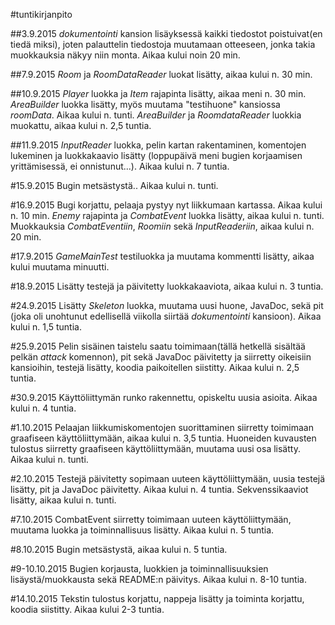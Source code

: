 #tuntikirjanpito

##3.9.2015
*dokumentointi* kansion lisäyksessä kaikki tiedostot poistuivat(en tiedä miksi), joten palauttelin tiedostoja muutamaan otteeseen, jonka takia muokkauksia näkyy niin monta. Aikaa kului noin 20 min.

##7.9.2015
*Room* ja *RoomDataReader* luokat lisätty, aikaa kului n. 30 min.

##10.9.2015
*Player* luokka ja *Item* rajapinta lisätty, aikaa meni n. 30 min.
*AreaBuilder* luokka lisätty, myös muutama "testihuone" kansiossa *roomData*. Aikaa kului n. tunti. *AreaBuilder* ja *RoomdataReader* luokkia muokattu, aikaa kului n. 2,5 tuntia.

##11.9.2015
*InputReader* luokka, pelin kartan rakentaminen, komentojen lukeminen ja luokkakaavio lisätty (loppupäivä meni bugien korjaamisen yrittämisessä, ei onnistunut...). Aikaa kului n. 7 tuntia.

#15.9.2015
Bugin metsästystä.. Aikaa kului n. tunti.

#16.9.2015
Bugi korjattu, pelaaja pystyy nyt liikkumaan kartassa. Aikaa kului n. 10 min. *Enemy* rajapinta ja *CombatEvent* luokka lisätty, aikaa kului n. tunti. Muokkauksia *CombatEventiin*, *Roomiin* sekä *InputReaderiin*, aikaa kului n. 20 min.

#17.9.2015
*GameMainTest* testiluokka ja muutama kommentti lisätty, aikaa kului muutama minuutti.

#18.9.2015
Lisätty testejä ja päivitetty luokkakaaviota, aikaa kului n. 3 tuntia.

#24.9.2015
Lisätty *Skeleton* luokka, muutama uusi huone, JavaDoc, sekä pit (joka oli unohtunut edellisellä viikolla siirtää *dokumentointi* kansioon). Aikaa kului n. 1,5 tuntia.

#25.9.2015
Pelin sisäinen taistelu saatu toimimaan(tällä hetkellä sisältää pelkän *attack* komennon), pit sekä JavaDoc päivitetty ja siirretty oikeisiin kansioihin, testejä lisätty, koodia paikoitellen siistitty. Aikaa kului n. 2,5 tuntia.

#30.9.2015
Käyttöliittymän runko rakennettu, opiskeltu uusia asioita. Aikaa kului n. 4 tuntia.

#1.10.2015
Pelaajan liikkumiskomentojen suorittaminen siirretty toimimaan graafiseen käyttöliittymään, aikaa kului n. 3,5 tuntia. Huoneiden kuvausten tulostus siirretty graafiseen käyttöliittymään, muutama uusi osa lisätty. Aikaa kului n. tunti.

#2.10.2015
Testejä päivitetty sopimaan uuteen käyttöliittymään, uusia testejä lisätty, pit ja JavaDoc päivitetty. Aikaa kului n. 4 tuntia. Sekvenssikaaviot lisätty, aikaa kului n. tunti.

#7.10.2015
CombatEvent siirretty toimimaan uuteen käyttöliittymään, muutama luokka ja toiminnallisuus lisätty. Aikaa kului n. 5 tuntia.

#8.10.2015
Bugin metsästystä, aikaa kului n. 5 tuntia.

#9-10.10.2015
Bugien korjausta, luokkien ja toiminnallisuuksien lisäystä/muokkausta sekä README:n päivitys. Aikaa kului n. 8-10 tuntia.

#14.10.2015
Tekstin tulostus korjattu, nappeja lisätty ja toiminta korjattu, koodia siistitty. Aikaa kului 2-3 tuntia.
